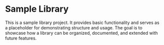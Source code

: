 # Sample Library

This is a sample library project. It provides basic functionality and serves as a placeholder for demonstrating structure and usage. The goal is to showcase how a library can be organized, documented, and extended with future features.